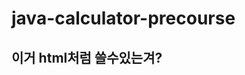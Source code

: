 # java-calculator-precourse
<h2>이거 html처럼 쓸수있는겨?</h2>
<a href="https://www.youtube.com/watch?v=jbxCHNOf-MM"></a>
